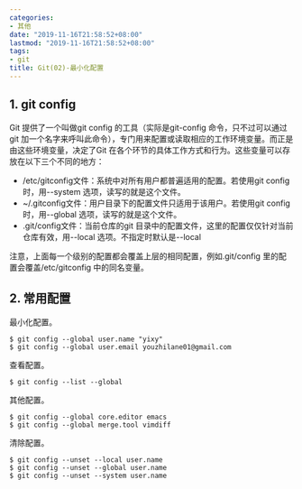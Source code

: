 ```yaml
---
categories:
- 其他
date: "2019-11-16T21:58:52+08:00"
lastmod: "2019-11-16T21:58:52+08:00"
tags:
- git
title: Git(02)-最小化配置
---
```


## 1. git config ##

Git 提供了一个叫做git config 的工具（实际是git-config 命令，只不过可以通过git 加一个名字来呼叫此命令），专门用来配置或读取相应的工作环境变量。而正是由这些环境变量，决定了Git 在各个环节的具体工作方式和行为。这些变量可以存放在以下三个不同的地方：

 * /etc/gitconfig文件：系统中对所有用户都普遍适用的配置。若使用git config 时，用--system 选项，读写的就是这个文件。
 * ~/.gitconfig文件：用户目录下的配置文件只适用于该用户。若使用git config 时，用--global 选项，读写的就是这个文件。
 * .git/config文件：当前仓库的git 目录中的配置文件，这里的配置仅仅针对当前仓库有效，用--local 选项。不指定时默认是--local

注意，上面每一个级别的配置都会覆盖上层的相同配置，例如.git/config 里的配置会覆盖/etc/gitconfig 中的同名变量。

## 2. 常用配置 ##

最小化配置。

```
$ git config --global user.name "yixy"
$ git config --global user.email youzhilane01@gmail.com
```

查看配置。

```
$ git config --list --global
```

其他配置。

```
$ git config --global core.editor emacs
$ git config --global merge.tool vimdiff
```

清除配置。

```
$ git config --unset --local user.name
$ git config --unset --global user.name
$ git config --unset --system user.name
```